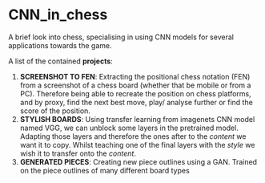 # CNN_in_chess
A brief look into chess, specialising in using CNN models for several applications towards the game.

A list of the contained **projects**:
1. **SCREENSHOT TO FEN**: Extracting the positional chess notation (FEN) from a screenshot of a chess board (whether that be mobile or from a PC). Therefore being able to recreate the position on chess platforms, and by proxy, find the next best move, play/ analyse further or find the score of the position.
1. **STYLISH BOARDS**: Using transfer learning from imagenets CNN model named VGG, we can unblock some layers in the pretrained model. Adapting those layers and therefore the ones after to the *content* we want it to copy. Whilst teaching one of the final layers with the *style* we wish it to transfer onto the *content*.
1. **GENERATED PIECES**: Creating new piece outlines using a GAN. Trained on the piece outlines of many different board types 

